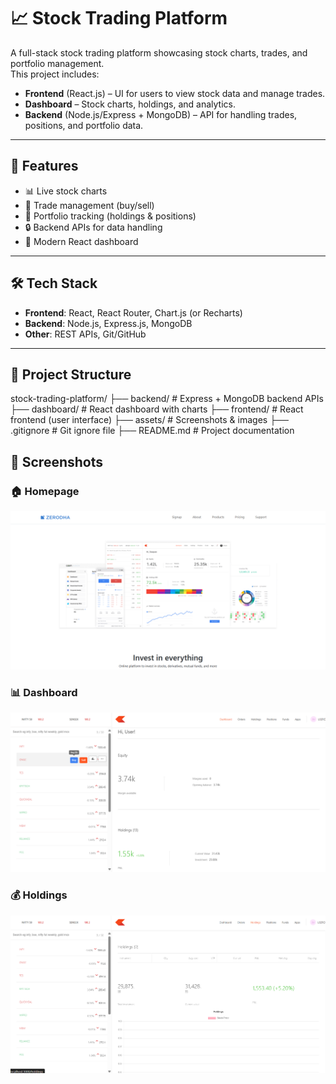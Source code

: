 # 📈 Stock Trading Platform

A full-stack stock trading platform showcasing stock charts, trades, and portfolio management.  
This project includes:

- **Frontend** (React.js) – UI for users to view stock data and manage trades.
- **Dashboard** – Stock charts, holdings, and analytics.
- **Backend** (Node.js/Express + MongoDB) – API for handling trades, positions, and portfolio data.

---

## 🚀 Features
- 📊 Live stock charts
- 📝 Trade management (buy/sell)
- 💼 Portfolio tracking (holdings & positions)
- 🔒 Backend APIs for data handling
- 🎨 Modern React dashboard

---

## 🛠️ Tech Stack
- **Frontend**: React, React Router, Chart.js (or Recharts)
- **Backend**: Node.js, Express.js, MongoDB
- **Other**: REST APIs, Git/GitHub

---

## 📂 Project Structure

stock-trading-platform/
├── backend/        # Express + MongoDB backend APIs
├── dashboard/      # React dashboard with charts
├── frontend/       # React frontend (user interface)
├── assets/         # Screenshots & images
├── .gitignore      # Git ignore file
├── README.md       # Project documentation

## 📸 Screenshots

### 🏠 Homepage
![Homepage](assets/homepage.png)

### 📊 Dashboard
![Dashboard](assets/dashboard.png)

### 💰 Holdings
![Holding](assets/holdings.png)




